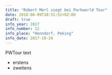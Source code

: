 ```yaml
---
title: "Robert Merl siegt bei Parkworld Tour"
date: 2018-06-09T10:51:51+02:00
draft: true
info_year: 2017
info_number: 12
info_place: "Henndorf, Peking"
info_date: 2017-10-24
---
```


PWTour text

+ erstens
+ zweitens